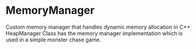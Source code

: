# MemoryManager
Custom memory manager that handles dynamic memory allocation in C++
HeapManager Class has the memory manager implementation which is used in a simple monster chase game.
